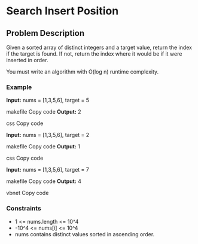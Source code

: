 # Search Insert Position

## Problem Description

Given a sorted array of distinct integers and a target value, return the index if the target is found. If not, return the index where it would be if it were inserted in order.

You must write an algorithm with O(log n) runtime complexity.

### Example

**Input:** 
nums = [1,3,5,6], target = 5

makefile
Copy code
**Output:** 
2

css
Copy code

**Input:** 
nums = [1,3,5,6], target = 2

makefile
Copy code
**Output:** 
1

css
Copy code

**Input:** 
nums = [1,3,5,6], target = 7

makefile
Copy code
**Output:** 
4

vbnet
Copy code

### Constraints

- 1 <= nums.length <= 10^4
- -10^4 <= nums[i] <= 10^4
- nums contains distinct values sorted in ascending order.
  
